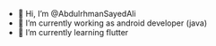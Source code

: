 - 👋 Hi, I’m @AbdulrhmanSayedAli
- 👀 I’m currently working as android developer (java)
- 🌱 I’m currently learning flutter 


